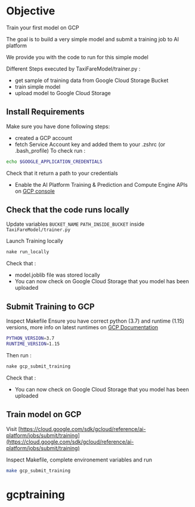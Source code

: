 # Objective

Train your first model on GCP  

The goal is to build a very simple model and submit a training job to AI platform  

We provide you with the code to run for this simple model  

Different Steps executed by TaxiFareModel/trainer.py :
- get sample of training data from Google Cloud Storage Bucket
- train simple model
- upload model to Google Cloud Storage

## Install Requirements

Make sure you have done following steps:
- created a GCP account
- fetch Service Account key and added them to your .zshrc (or .bash_profile) To check run :
```bash
echo $GOOGLE_APPLICATION_CREDENTIALS
```
Check that it return a path to your credentials  
- Enable the AI Platform Training & Prediction and Compute Engine APIs on [GCP console](https://console.cloud.google.com/flows/enableapi?apiid=ml.googleapis.com,compute_component&_ga=2.269215094.662509797.1580849510-2071889129.1567861089&_gac=1.154971594.1580849512.CjwKCAiAyeTxBRBvEiwAuM8dnbZ6uMwizbZW44J2mBCX6ncEjwjwpgF8S8QsvhYAXLkJ8awDnIRTNRoCJ_0QAvD_BwE)

## Check that the code runs locally

Update variables `BUCKET_NAME` `PATH_INSIDE_BUCKET` inside `TaxiFareModel/trainer.py`

Launch Training locally

```bash
nake run_locally
```

Check that :
- model.joblib file was stored locally
- You can now check on Google Cloud Storage that you model has been uploaded  

## Submit Training to GCP

Inspect Makefile
Ensure you have correct python (3.7) and runtime (1.15) versions, more info on latest runtimes on [GCP Documentation](https://cloud.google.com/ai-platform/training/docs/runtime-version-list?hl=en)

```bash
PYTHON_VERSION=3.7
RUNTIME_VERSION=1.15
```

Then run :
```bash
nake gcp_submit_training
```
Check that :
- You can now check on Google Cloud Storage that you model has been uploaded

## Train model on GCP

Visit [https://cloud.google.com/sdk/gcloud/reference/ai-platform/jobs/submit/training](https://cloud.google.com/sdk/gcloud/reference/ai-platform/jobs/submit/training)

Inspect Makefile, complete environement variables and run
```bash
make gcp_submit_training
```
# gcptraining

